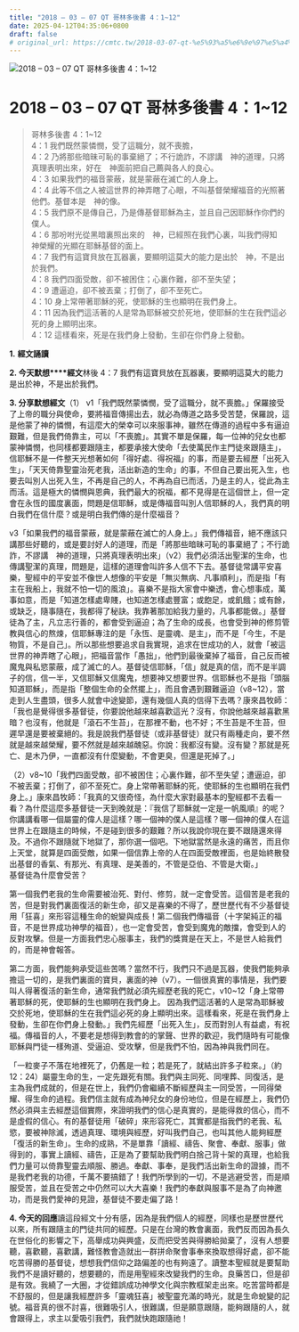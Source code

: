 ```yaml
---
title: "2018 – 03 – 07 QT 哥林多後書 4：1~12"
date: 2025-04-12T04:35:06+0800
draft: false
# original_url: https://cmtc.tw/2018-03-07-qt-%e5%93%a5%e6%9e%97%e5%a4%9a%e5%be%8c%e6%9b%b8-4%ef%bc%9a112
---
```


![2018 – 03 – 07 QT 哥林多後書 4：1~12](/images/qt.jpg   "2018 – 03 – 07 QT 哥林多後書 4：1~12")

# 2018 – 03 – 07 QT 哥林多後書 4：1~12

> 哥林多後書 4：1~12  
> 4：1 我們既然蒙憐憫，受了這職分，就不喪膽，  
> 4：2 乃將那些暗昧可恥的事棄絕了；不行詭詐，不謬講　神的道理，只將真理表明出來，好在　神面前把自己薦與各人的良心。  
> 4：3 如果我們的福音蒙蔽，就是蒙蔽在滅亡的人身上。  
> 4：4 此等不信之人被這世界的神弄瞎了心眼，不叫基督榮耀福音的光照著他們。基督本是　神的像。  
> 4：5 我們原不是傳自己，乃是傳基督耶穌為主，並且自己因耶穌作你們的僕人。  
> 4：6 那吩咐光從黑暗裏照出來的　神，已經照在我們心裏，叫我們得知　神榮耀的光顯在耶穌基督的面上。  
> 4：7 我們有這寶貝放在瓦器裏，要顯明這莫大的能力是出於　神，不是出於我們。  
> 4：8 我們四面受敵，卻不被困住；心裏作難，卻不至失望；  
> 4：9 遭逼迫，卻不被丟棄；打倒了，卻不至死亡。  
> 4：10 身上常帶著耶穌的死，使耶穌的生也顯明在我們身上。  
> 4：11 因為我們這活著的人是常為耶穌被交於死地，使耶穌的生在我們這必死的身上顯明出來。  
> 4：12 這樣看來，死是在我們身上發動，生卻在你們身上發動。

**1.** **經文誦讀**

**2. 今天默想****經文**林後 4：7 我們有這寶貝放在瓦器裏，要顯明這莫大的能力是出於神，不是出於我們。

**3. 分享默想經文**（1） v1「我們既然蒙憐憫，受了這職分，就不喪膽。」保羅接受了上帝的職分與使命，要將福音傳揚出去，就必為傳道之路多受苦楚，保羅說，這是他蒙了神的憐憫，有這麼大的榮幸可以來服事神，雖然在傳道的過程中多有逼迫艱難，但是我們倚靠主，可以「不喪膽」。其實不單是保羅，每一位神的兒女也都蒙神憐憫，也同樣都要跟隨主，都要承接大使命「去使萬民作主門徒來跟隨主」，信耶穌不是一件整天光想著如何「得好處、得祝福」的事，而是要去經歷「出死入生」，「天天倚靠聖靈治死老我，活出新造的生命」的事，不但自己要出死入生，也要去叫別人出死入生，不再是自己的人，不再為自已而活，乃是主的人，從此為主而活。這是極大的憐憫與恩典，我們最大的祝福，都不見得是在這個世上，但一定會在永恆的國度裏面，問題是信耶穌，或是傳福音叫別人信耶穌的人，我們真的明白我們在信什麼？或是明白我們傳的是什麼福音？

v3「如果我們的福音蒙蔽，就是蒙蔽在滅亡的人身上。」我們傳福音，絕不應該只講那些好聽的，或是要討好人的道理，而是「將那些暗昧可恥的事棄絕了；不行詭詐，不謬講　神的道理，只將真理表明出來」（v2）我們必須活出聖潔的生命，也傳講聖潔的真理，問題是，這樣的道理會叫許多人信不下去。基督徒常講平安喜樂，聖經中的平安並不像世人想像的平安是「無災無病、凡事順利」，而是指「有主在我船上，我就不怕一切的風浪」。喜樂不是指大家會中樂透，會心想事成，萬事如意，而是「知道怎樣處卑賤，也知道怎樣處豐富；或飽足，或飢餓；或有餘，或缺乏，隨事隨在，我都得了秘訣。我靠著那加給我力量的，凡事都能做。」基督徒為了主，凡立志行善的，都會受到逼迫；為了生命的成長，也會受到神的修剪管教與信心的熬煉，信耶穌專注的是「永恆、是靈魂、是主」，而不是「今生，不是物質，不是自己」。所以那些想要追求自我實現，追求在世成功的人，就會「被這世界的神弄瞎了心眼」，把福音當作「愚拙」，他們到最後棄掉了福音，自己反而被魔鬼與私慾蒙蔽，成了滅亡的人。基督徒信耶穌，「信」就是真的信，而不是半調子的信，信一半，又信耶穌又信魔鬼，想要神又想要世界。信耶穌也不是指「頭腦知道耶穌」，而是指「整個生命的全然擺上」，而且會遇到艱難逼迫（v8~12），當走到人生盡頭，很多人就會中途變節，還有幾個人真的信得下去嗎？康來昌牧師：「我也是覺得很多基督徒，你要說他越來越喜歡這光？沒有，你說他越來越喜歡黑暗？也沒有，他就是「滾石不生苔」，在那裡不動，也不好；不生苔是不生苔，但遲早還是要被棄絕的。我是說我們基督徒（或非基督徒）就只有兩種走向，要不然就是越來越榮耀，要不然就是越來越醜惡。你說：我都沒有變。沒有變？那就是死亡、是木乃伊，一直都沒有什麼變動，不會更臭，但還是死掉了。」

（2）v8~10「我們四面受敵，卻不被困住；心裏作難，卻不至失望；遭逼迫，卻不被丟棄；打倒了，卻不至死亡。身上常帶著耶穌的死，使耶穌的生也顯明在我們身上。」康來昌牧師：「我真的又很奇怪，為什麼大家對最基本的聖經都不去看一看？為什麼這麼多基督徒一天到晚就是：『我信了耶穌就一定是一帆風順』的呢？你講講看哪一個屬靈的偉人是這樣？哪一個神的僕人是這樣？哪一個神的僕人在這世界上在跟隨主的時候，不是碰到很多的艱難？所以我說你現在要不跟隨還來得及。不過你不跟隨就下地獄了，那你選一個吧。下地獄當然是永遠的痛苦，而且你上天堂，就算是四面受敵，如果一個信靠上帝的人在四面受敵裡面，也是始終散發出基督的香氣、有那光、有真理、是美善的，不管是亞伯、不管是大衛。」  
基督徒為什麼會受苦？

第一個我們老我的生命需要被治死、對付、修剪，就一定會受苦。這個苦是老我的苦，但是對我們裏面復活的新生命，卻又是喜樂的不得了，歷世歷代有不少基督徒用「狂喜」來形容這種生命的蛻變與成長！第二個我們傳福音（十字架純正的福音，不是世界成功神學的福音），也一定會受苦，會受到魔鬼的敵擋，會受到人的反對攻擊。但是一方面我們忠心服事主，我們的獎賞是在天上，不是世人給我們的，而是神會報答。

第二方面，我們能夠承受這些苦嗎？當然不行，我們只不過是瓦器，使我們能夠承擔這一切的，是我們裏面的寶貝，裏面的神（v7）。一個很真實的事情是，我們要叫人得著復活的新生命，通常我們就必須先經歷老我的死亡，v10~12「身上常帶著耶穌的死，使耶穌的生也顯明在我們身上。 因為我們這活著的人是常為耶穌被交於死地，使耶穌的生在我們這必死的身上顯明出來。這樣看來，死是在我們身上發動，生卻在你們身上發動。」我們先經歷「出死入生」，反而對別人有益處，有祝福。傳福音的人，不要老是想得到教會的的掌聲、世界的歡迎，我們隨時有可能像耶穌與門徒一樣殉道、受逼迫、受攻擊，但是我們不怕，因為神與我們同在。

「一粒麥子不落在地裡死了，仍舊是一粒；若是死了，就結出許多子粒來。」（約12：24）屬靈生命的生，一定先跟死有關。我們與主同死、同埋葬、同復活，是主為我們成就的，但是在世上，我們仍會繼續不斷經歷與主一同受苦，一同得榮耀、得生命的過程。我們信主就有成為神兒女的身份地位，但是在經歷上，我們仍然必須與主去經歷這個實際，來證明我們的信心是真實的，是能得救的信心，而不是虛假的信心。有的基督徒用「破碎」來形容死亡，其實都是指我們的老我、私慾，要被神除滅，透過真理、環境與經歷，好叫我們自己，也叫其他人能夠經歷「復活的新生命」。生命的成熟，不是單靠「讀經、禱告、聚會、奉獻、服事」做得到的，事實上讀經、禱告，正是為了要幫助我們明白捨己背十架的真理，也給我們力量可以倚靠聖靈去順服、勝過。奉獻、事奉，是我們活出新生命的證據，而不是我們老我的功德，千萬不要搞錯了！我們所學到的一切，不是逃避受苦，而是順服受苦，並且在受苦之中仍然可以大大喜樂！我們的奉獻與服事不是為了向神邀功，而是我們愛神的見證，基督徒不要走偏了路！

**4. 今天的回應**讀這段經文十分有感，因為是我們個人的經歷，同樣也是歷世歷代以來，所有跟隨主的門徒共同的經歷。只是在台灣的教會裏面，我們反而因為長久在世俗化的影響之下，高舉成功與興盛，反而把受苦與得勝給拋棄了，沒有人想要聽，喜歡聽，喜歡講，難怪教會造就出一群拼命聚會事奉來換取想得好處，卻不能吃苦得勝的基督徒，想想我們信仰之路偏差的也有夠遠了。讀整本聖經就是要幫助我們不是讀好聽的，想要聽的，而是用聖經來改變我們的生命。良藥苦口，但是卻是有效。我繞了一大圈，才從錯誤成功神學文化與宗教框架走出來。吃苦當時都是不舒服的，但是讓我經歷許多「靈魂狂喜」被聖靈充滿的時光，就是生命蛻變的記號。福音真的很不討喜，很難吸引人，很難講，但是願意跟隨，能夠跟隨的人，就會跟得上，求主以愛吸引我們，我們就快跑跟隨祂！
